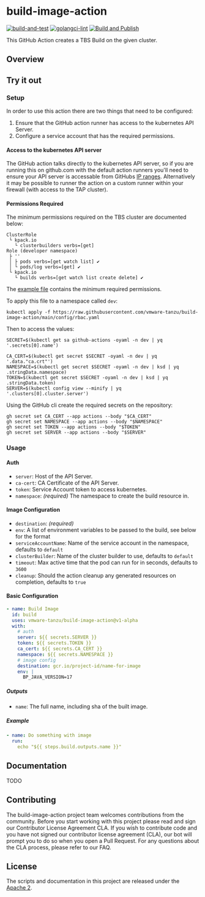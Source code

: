 # build-image-action

[![build-and-test](https://github.com/vmware-tanzu/build-image-action/actions/workflows/build-and-test.yaml/badge.svg)](https://github.com/vmware-tanzu/build-image-action/actions/workflows/build-and-test.yaml)
[![golangci-lint](https://github.com/vmware-tanzu/build-image-action/actions/workflows/golangci-lint.yml/badge.svg)](https://github.com/vmware-tanzu/build-image-action/actions/workflows/golangci-lint.yml)
[![Build and Publish](https://github.com/vmware-tanzu/build-image-action/actions/workflows/publish-image.yaml/badge.svg)](https://github.com/vmware-tanzu/build-image-action/actions/workflows/publish-image.yaml)

This GitHub Action creates a TBS Build on the given cluster.

## Overview

## Try it out

### Setup

In order to use this action there are two things that need to be configured:

1. Ensure that the GitHub action runner has access to the kubernetes API Server.
1. Configure a service account that has the required permissions.

#### Access to the kubernetes API server

The GitHub action talks directly to the kubernetes API server, so if you are running this on github.com with the default action runners
you'll need to ensure your API server is accessable from GitHubs [IP ranges](https://docs.github.com/en/authentication/keeping-your-account-and-data-secure/about-githubs-ip-addresses). 
Alternatively it may be possible to runner the action on a custom runner within your firewall (with access to the TAP cluster).

#### Permissions Required

The minimum permissions required on the TBS cluster are documented below:

```
ClusterRole
 └ kpack.io
   └ clusterbuilders verbs=[get]
Role (developer namespace)
 ├ ''
 │ ├ pods verbs=[get watch list] ✔
 │ └ pods/log verbs=[get] ✔
 └ kpack.io
   └ builds verbs=[get watch list create delete] ✔
```

The [example file](https://github.com/vmware-tanzu/build-image-action/blob/main/config/rbac.yaml) contains the minimum
required permissions.

To apply this file to a namespace called `dev`:

```
kubectl apply -f https://raw.githubusercontent.com/vmware-tanzu/build-image-action/main/config/rbac.yaml
```

Then to access the values:

```
SECRET=$(kubectl get sa github-actions -oyaml -n dev | yq '.secrets[0].name')

CA_CERT=$(kubectl get secret $SECRET -oyaml -n dev | yq '.data."ca.crt"')
NAMESPACE=$(kubectl get secret $SECRET -oyaml -n dev | ksd | yq .stringData.namespace)
TOKEN=$(kubectl get secret $SECRET -oyaml -n dev | ksd | yq .stringData.token)
SERVER=$(kubectl config view --minify | yq '.clusters[0].cluster.server')
```

Using the GitHub cli create the required secrets on the repository:

```
gh secret set CA_CERT --app actions --body "$CA_CERT"
gh secret set NAMESPACE --app actions --body "$NAMESPACE"
gh secret set TOKEN --app actions --body "$TOKEN"
gh secret set SERVER --app actions --body "$SERVER"
``` 

### Usage

#### Auth

- `server`: Host of the API Server.
- `ca-cert`: CA Certificate of the API Server.
- `token`: Service Account token to access kubernetes.
- `namespace`: _(required)_ The namespace to create the build resource in.

#### Image Configuration

- `destination`: _(required)_
- `env`: A list of environment variables to be passed to the build, see below for the format
- `serviceAccountName`: Name of the service account in the namespace, defaults to `default`
- `clusterBuilder`: Name of the cluster builder to use, defaults to `default`
- `timeout`: Max active time that the pod can run for in seconds, defaults to `3600`
- `cleanup`: Should the action cleanup any generated resources on completion, defaults to `true`

#### Basic Configuration

```yaml
- name: Build Image
  id: build
  uses: vmware-tanzu/build-image-action@v1-alpha
  with:
    # auth
    server: ${{ secrets.SERVER }}
    token: ${{ secrets.TOKEN }}
    ca_cert: ${{ secrets.CA_CERT }}
    namespace: ${{ secrets.NAMESPACE }}
    # image config
    destination: gcr.io/project-id/name-for-image
    env: |
      BP_JAVA_VERSION=17
```

##### Outputs

- `name`: The full name, including sha of the built image.

##### Example

```yaml
- name: Do something with image
  run:
    echo "${{ steps.build.outputs.name }}"
```

## Documentation

TODO

## Contributing

The build-image-action project team welcomes contributions from the community. Before you start working with 
this project please read and sign our Contributor License Agreement CLA. If you wish to contribute code and 
you have not signed our contributor license agreement (CLA), our bot will prompt you to do so when you open 
a Pull Request. For any questions about the CLA process, please refer to our FAQ.

## License

The scripts and documentation in this project are released under the [Apache 2](LICENSE).
